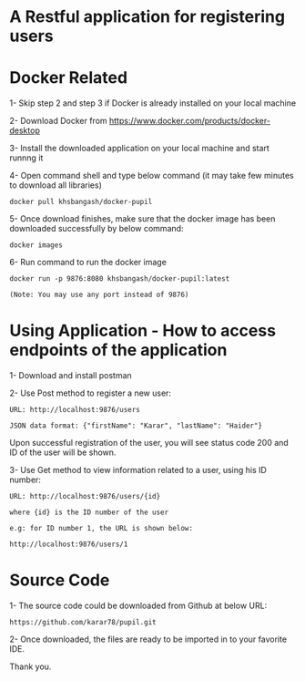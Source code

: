 
# A Restful application for registering users

# Docker Related
1- Skip step 2 and step 3 if Docker is already installed on your local machine

2- Download Docker from https://www.docker.com/products/docker-desktop

3- Install the downloaded application on your local machine and start runnng it

4- Open command shell and type below command (it may take few minutes to download all libraries)

	docker pull khsbangash/docker-pupil

5- Once download finishes, make sure that the docker image has been downloaded successfully by below command:

	docker images

6- Run command to run the docker image

	docker run -p 9876:8080 khsbangash/docker-pupil:latest
	
	(Note: You may use any port instead of 9876)


# Using Application - How to access endpoints of the application
1- Download and install postman 

2- Use Post method to register a new user:

	URL: http://localhost:9876/users
	
	JSON data format: {"firstName": "Karar", "lastName": "Haider"}
	
Upon successful registration of the user, you will see status code 200 and ID of the user will be shown.

3- Use Get method to view information related to a user, using his ID number:

	URL: http://localhost:9876/users/{id}
	
	where {id} is the ID number of the user
	
	e.g: for ID number 1, the URL is shown below:
	
	http://localhost:9876/users/1
	

# Source Code
1- The source code could be downloaded from Github at below URL:

	https://github.com/karar78/pupil.git
	
2- Once downloaded, the files are ready to be imported in to your favorite IDE.

Thank you.

